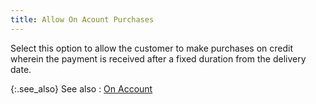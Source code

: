 ```yaml
---
title: Allow On Acount Purchases
---
```



Select this option to allow the customer to make purchases on credit  wherein the payment is received after a fixed duration from the delivery  date.


{:.see_also}
See also
: [On Account](JavaScript:RelatedTopics1.Click())<!--Metadata type="DesignerControl" startspan
<object CLASSID="clsid:ADB880A6-D8FF-11CF-9377-00AA003B7A11"
	ID=RelatedTopics1
	TYPE="application/x-oleobject">
</object>-->

<object classid="clsid:ADB880A6-D8FF-11CF-9377-00AA003B7A11" id="RelatedTopics1" type="application/x-oleobject"> 
 <param name="Command" value="Related Topics">
<param name="Window" value="second">
<param name="Item1" value="On Account;{{site.mc_chm}}/misc/on_account.html">
</object><!--Metadata type="DesignerControl" endspan-->
